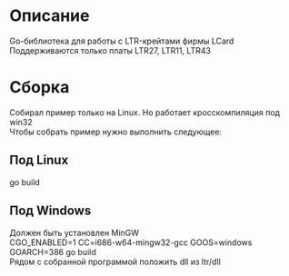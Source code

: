 # Описание  
Go-библиотека для работы с LTR-крейтами фирмы LCard  
Поддерживаются только платы LTR27, LTR11, LTR43  
# Сборка  
Собирал пример только на Linux. Но работает кросскомпиляция под win32  
Чтобы собрать пример нужно выполнить следующее:  
## Под Linux  
go build  
## Под Windows  
Должен быть установлен MinGW  
CGO_ENABLED=1 CC=i686-w64-mingw32-gcc GOOS=windows GOARCH=386 go build  
Рядом с собранной программой положить dll из ltr/dll  
